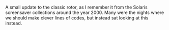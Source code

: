 A small update to the classic rotor, as I remember it from the Solaris screensaver collections around the year 2000. Many were the nights where we should make clever lines of codes, but instead sat looking at this instead.
